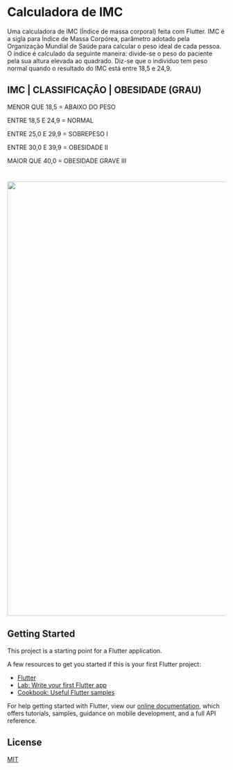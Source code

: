 # Calculadora de IMC
Uma calculadora de IMC (Índice de massa corporal) feita com Flutter.
IMC é a sigla para Índice de Massa Corpórea, parâmetro adotado pela Organização Mundial de Saúde para calcular o peso ideal de cada pessoa.
O índice é calculado da seguinte maneira: divide-se o peso do paciente pela sua altura elevada ao quadrado. Diz-se que o indivíduo tem peso normal quando o resultado do IMC está entre 18,5 e 24,9.

## IMC |	CLASSIFICAÇÃO	 | OBESIDADE (GRAU)

  MENOR QUE 18,5 = ABAIXO DO PESO	

  ENTRE 18,5 E 24,9	= NORMAL	

  ENTRE 25,0 E 29,9 =	SOBREPESO	I

  ENTRE 30,0 E 39,9	= OBESIDADE	II

  MAIOR QUE 40,0	 = OBESIDADE GRAVE	III
  
##

  
<h1 align="center"> 
<img src="https://user-images.githubusercontent.com/43822467/87994791-3a601e80-cac4-11ea-9ef0-fc31a47a61cc.png" width="1000px" style="max-width:100%;">
</h1>






## Getting Started

This project is a starting point for a Flutter application.

A few resources to get you started if this is your first Flutter project:

- [Flutter](https://flutter.dev/)
- [Lab: Write your first Flutter app](https://flutter.dev/docs/get-started/codelab)
- [Cookbook: Useful Flutter samples](https://flutter.dev/docs/cookbook)

For help getting started with Flutter, view our
[online documentation](https://flutter.dev/docs), which offers tutorials,
samples, guidance on mobile development, and a full API reference.

License
----

[MIT](https://choosealicense.com/licenses/mit/)
